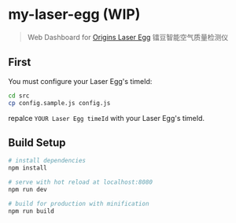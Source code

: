 # my-laser-egg (WIP)

> Web Dashboard for [Origins Laser Egg](http://originstech.com/products/laser-egg/) 镭豆智能空气质量检测仪

## First

You must configure your Laser Egg's timeId:

```bash
cd src
cp config.sample.js config.js
```

repalce `YOUR Laser Egg timeId` with your Laser Egg's timeId.

## Build Setup

``` bash
# install dependencies
npm install

# serve with hot reload at localhost:8080
npm run dev

# build for production with minification
npm run build
```

